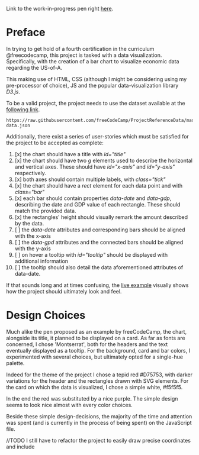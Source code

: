 Link to the work-in-progress pen right [here](https://codepen.io/borntofrappe/full/mKGZaO/).

# Preface 

In trying to get hold of a fourth certification in the curriculum @freecodecamp, this project is tasked with a data visualization. Specifically, with the creation of a bar chart to visualize economic data regarding the US-of-A. 

This making use of HTML, CSS (although I might be considering using my pre-processor of choice), JS and the popular data-visualization library _D3.js_.

To be a valid project, the project needs to use the dataset available at the [following link](https://raw.githubusercontent.com/freeCodeCamp/ProjectReferenceData/master/GDP-data.json).

```code
https://raw.githubusercontent.com/freeCodeCamp/ProjectReferenceData/master/GDP-data.json
```

Additionally, there exist a series of user-stories which must be satisfied for the project to be accepted as complete:

1. [x] the chart should have a title with _id="title"_
1. [x] the chart should have two _g_ elements used to describe the horizontal and vertical axes. These should have _id="x-axis"_ and _id="y-axis"_ respectively. 
1. [x] both axes should contain multiple labels, with _class="tick"_
1. [x] the chart should have a _rect_ element for each data point and with _class="bar"_ 
1. [x] each bar should contain properties _data-date_ and _data-gdp_, describing the date and GDP value of each rectangle. These should match the provided data. 
1. [x] the rectangles' height should visually remark the amount described by the data.
1. [ ] the _data-date_ attributes and corresponding bars should be aligned with the x-axis
1. [ ] the _data-gpd_ attributes and the connected bars should be aligned with the y-axis
1. [ ] on hover a tooltip with _id="tooltip"_ should be displayed with additional information
1. [ ] the tooltip should also detail the data aforementioned attributes of data-date.

If that sounds long and at times confusing, the [live example](https://codepen.io/freeCodeCamp/full/GrZVaM) visually shows how the project should ultimately look and feel.

# Design Choices

Much alike the pen proposed as an example by freeCodeCamp, the chart, alongside its title, it planned to be displayed on a card. As far as fonts are concerned, I chose 'Montserrat', both for the headers and the text eventually displayed as a tooltip. For the background, card and bar colors, I experimented with several choices, but ultimately opted for a single-hue palette.

Indeed for the theme of the project I chose a tepid red #D75753, with darker variations for the header and the rectangles drawn with SVG elements. For the card on which the data is visualized, I chose a simple white, #f5f5f5.

In the end the red was substituted by a nice purple. The simple design seems to look nice almost with every color choices. 

Beside these simple design-decisions, the majority of the time and attention was spent (and is currently in the process of being spent) on the JavaScript file.

//TODO I still have to refactor the project to easily draw precise coordinates and include 

